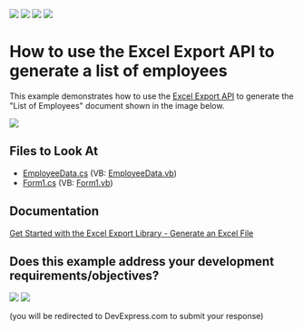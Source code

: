 <!-- default badges list -->
![](https://img.shields.io/endpoint?url=https://codecentral.devexpress.com/api/v1/VersionRange/128613249/24.2.1%2B)
[![](https://img.shields.io/badge/Open_in_DevExpress_Support_Center-FF7200?style=flat-square&logo=DevExpress&logoColor=white)](https://supportcenter.devexpress.com/ticket/details/T251723)
[![](https://img.shields.io/badge/📖_How_to_use_DevExpress_Examples-e9f6fc?style=flat-square)](https://docs.devexpress.com/GeneralInformation/403183)
[![](https://img.shields.io/badge/💬_Leave_Feedback-feecdd?style=flat-square)](#does-this-example-address-your-development-requirementsobjectives)
<!-- default badges end -->

# How to use the Excel Export API to generate a list of employees

This example demonstrates how to use the [Excel Export API](https://docs.devexpress.com/OfficeFileAPI/114031/Excel-Export-Library/) to generate the "List of Employees" document shown in the image below.

<img src="https://raw.githubusercontent.com/DevExpress-Examples/how-to-use-the-xl-export-api-to-generate-a-list-of-employees-t251723/15.1.3+/media/ccc75465-0b77-11e5-80bf-00155d62480c.png">


## Files to Look At

* [EmployeeData.cs](./CS/XLExportExample/EmployeeData.cs) (VB: [EmployeeData.vb](./VB/XLExportExample/EmployeeData.vb))
* [Form1.cs](./CS/XLExportExample/Form1.cs) (VB: [Form1.vb](./VB/XLExportExample/Form1.vb))

## Documentation

[Get Started with the Excel Export Library - Generate an Excel File](https://docs.devexpress.com/OfficeFileAPI/114032/excel-export-library/getting-started)
<!-- feedback -->
## Does this example address your development requirements/objectives?

[<img src="https://www.devexpress.com/support/examples/i/yes-button.svg"/>](https://www.devexpress.com/support/examples/survey.xml?utm_source=github&utm_campaign=how-to-use-the-excel-export-api-to-generate-a-list-of-employees&~~~was_helpful=yes) [<img src="https://www.devexpress.com/support/examples/i/no-button.svg"/>](https://www.devexpress.com/support/examples/survey.xml?utm_source=github&utm_campaign=how-to-use-the-excel-export-api-to-generate-a-list-of-employees&~~~was_helpful=no)

(you will be redirected to DevExpress.com to submit your response)
<!-- feedback end -->
